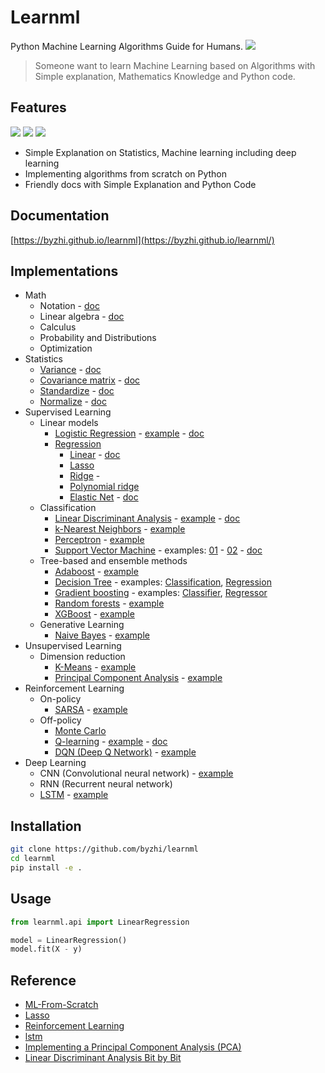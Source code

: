 # Learnml

Python Machine Learning Algorithms Guide for Humans. ![](https://img.shields.io/badge/Python-3.6+-blue.svg)

> Someone want to learn Machine Learning based on Algorithms with Simple explanation, Mathematics Knowledge and Python code.

## Features

![](https://img.shields.io/badge/-Simple_Explanation-red.svg) ![](https://img.shields.io/badge/-Mathematics-green.svg) ![](https://img.shields.io/badge/-Python-blue.svg)
- Simple Explanation on Statistics, Machine learning including deep learning
- Implementing algorithms from scratch on Python
- Friendly docs with Simple Explanation and Python Code

## Documentation

[https://byzhi.github.io/learnml](https://byzhi.github.io/learnml/)

## Implementations

- Math
  - Notation - [doc](https://byzhi.github.io/learnml/math/notation.html)
  - Linear algebra - [doc](https://byzhi.github.io/learnml/math/linear_algebra.html)
  - Calculus
  - Probability and Distributions
  - Optimization
- Statistics
  - [Variance](https://github.com/byzhi/learnml/blob/master/learnml/utils/stats.py#L16) - [doc](https://byzhi.github.io/learnml/statistics/variance.html)
  - [Covariance matrix](https://github.com/byzhi/learnml/blob/master/learnml/utils/stats.py#L6) - [doc](https://byzhi.github.io/learnml/statistics/covariance_matrix.html)
  - [Standardize](https://github.com/byzhi/learnml/blob/master/learnml/utils/stats.py#L24) - [doc](https://byzhi.github.io/learnml/statistics/standardize.html)
  - [Normalize](https://github.com/byzhi/learnml/blob/master/learnml/utils/stats.py#L35) - [doc](https://byzhi.github.io/learnml/statistics/normalize.html)
- Supervised Learning
  - Linear models
    - [Logistic Regression](./learnml/supervised/logistic_regression.py) - [example](./examples/example_LogisticRegression.py) - [doc](https://byzhi.github.io/learnml/supervised/logistic_regression.html)
    - [Regression](./learnml/supervised/regression.py)
      - [Linear](./examples/example_LinearRegression.py) - [doc](https://byzhi.github.io/learnml/supervised/linear_regression.html)
      - [Lasso](./examples/example_LassoRegression.py)
      - [Ridge](./examples/example_RidgeRegression.py) -
      - [Polynomial ridge](./examples/example_PolynomialRidgeRegression.py)
      - [Elastic Net](./examples/example_ElasticNet.py) - [doc](https://byzhi.github.io/learnml/supervised/elastic_net.html)
  - Classification
    - [Linear Discriminant Analysis](./learnml/supervised/linear_discriminant_analysis.py) - [example](./examples/example_PCA_LDA.py) - [doc](https://byzhi.github.io/learnml/supervised/linear_discriminant_analysis.html)
    - [k-Nearest Neighbors](./learnml/supervised/k_nearest_neighbors.py) - [example](./examples/example_KNeighborsClassifier.py)
    - [Perceptron](./learnml/supervised/perceptron.py) - [example](./examples/example_Perceptron.py)
    - [Support Vector Machine](./learnml/supervised/support_vector_machine.py) - examples: [01](./examples/example_svm.py) - [02](./examples/example_svm_02.py) - [doc](https://byzhi.github.io/learnml/supervised/support_vector_machine.html)
  - Tree-based and ensemble methods
    - [Adaboost](./learnml/supervised/adaboost.py) - [example](./examples/example_Adaboost.py)
    - [Decision Tree](./learnml/supervised/decision_tree.py) - examples: [Classification](./examples/example_ClassificationTree.py), [Regression](./examples/example_RegressionTree.py)
    - [Gradient boosting](./learnml/supervised/gradient_boosting.py) - examples: [Classifier](./examples/example_GradientBoostingClassifier.py), [Regressor](./examples/example_GradientBoostingRegressor.py)
    - [Random forests](./learnml/supervised/random_forest.py) - [example](./examples/example_RandomForestClassifier.py)
    - [XGBoost](./learnml/supervised/xgboost.py) - [example](./examples/example_XGBoost.py)
  - Generative Learning
    - [Naive Bayes](./learnml/supervised/naive_bayes.py) - [example](./examples/example_GaussianNB.py)
- Unsupervised Learning
  - Dimension reduction
    - [K-Means](./learnml/unsupervised/kmeans.py) - [example](./examples/example_KMeans.py)
    - [Principal Component Analysis](./learnml/unsupervised/principal_component_analysis.py) - [example](./examples/example_PCA_LDA.py)
- Reinforcement Learning
  - On-policy
    - [SARSA](./learnml/reinforcement/qlearning_sarsa_base.py) - [example](./examples/example_SARSA.py)
  - Off-policy
    - [Monte Carlo](./learnml/reinforcement/montecarlo.py)
    - [Q-learning](./learnml/reinforcement/qlearning_sarsa_base.py) - [example](./examples/example_QLearning.py) - [doc](https://byzhi.github.io/learnml/reinforcement/q_learning.html)
    - [DQN (Deep Q Network)](./learnml/reinforcement/deepqnetwork.py) - [example](./examples/example_DeepQNetwork.py)
- Deep Learning
  - CNN (Convolutional neural network) - [example](./examples/example_CNN.py)
  - RNN (Recurrent neural network)
  - [LSTM](./learnml/deep/lstm.py) - [example](./examples/example_Lstm.py)


## Installation

```bash
git clone https://github.com/byzhi/learnml
cd learnml
pip install -e .
```

## Usage

```python
from learnml.api import LinearRegression

model = LinearRegression()
model.fit(X - y)
```

## Reference

- [ML-From-Scratch](https://github.com/eriklindernoren/ML-From-Scratch)
- [Lasso](https://github.com/satopirka/Lasso)
- [Reinforcement Learning](https://github.com/rlcode/reinforcement-learning)
- [lstm](https://github.com/nicodjimenez/lstm)
- [Implementing a Principal Component Analysis (PCA)](https://sebastianraschka.com/Articles/2014_pca_step_by_step.html)
- [Linear Discriminant Analysis Bit by Bit](https://sebastianraschka.com/Articles/2014_python_lda.html)